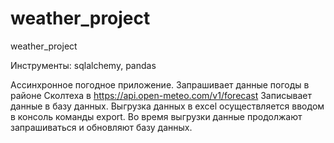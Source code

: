 # weather_project
weather_project

Инструменты: sqlalchemy, pandas

Ассинхронное погодное приложение.
Запрашивает данные погоды в районе Сколтеха в https://api.open-meteo.com/v1/forecast 
Записывает данные в базу данных.
Выгрузка данных в excel осуществляется вводом в консоль команды export.
Во время выгрузки данные продолжают запрашиваться и обновляют базу данных.


